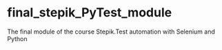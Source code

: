 # final_stepik_PyTest_module
The final module of the course Stepik.Test automation with Selenium and Python
